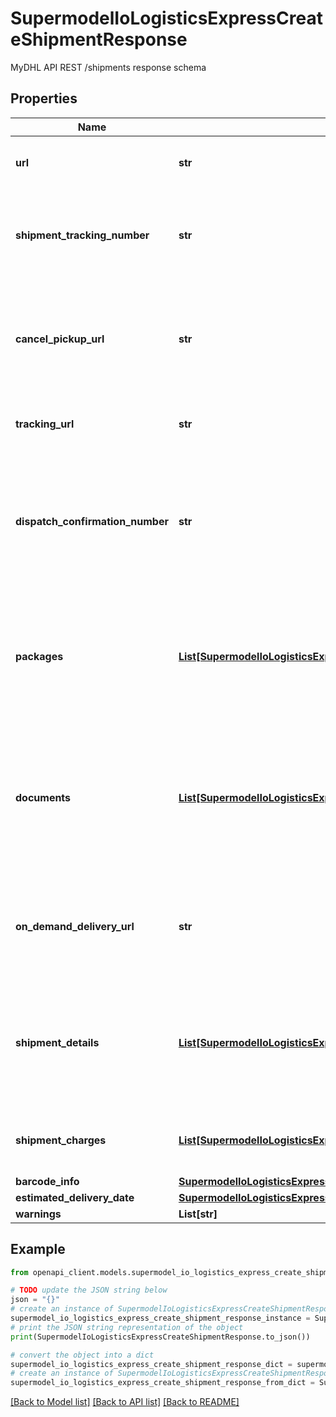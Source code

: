 # SupermodelIoLogisticsExpressCreateShipmentResponse

MyDHL API REST /shipments response schema

## Properties

Name | Type | Description | Notes
------------ | ------------- | ------------- | -------------
**url** | **str** | URL where the request has been sent to | [optional] 
**shipment_tracking_number** | **str** | Here you will receive Shipment Identification Number of your package | [optional] 
**cancel_pickup_url** | **str** | If you requested pickup for your shipment you can use this URL to cancel the pickup | [optional] 
**tracking_url** | **str** | You can use ths URL to track your shipment | [optional] 
**dispatch_confirmation_number** | **str** | If you asked for pickup service here you will find Dispach Confirmation Number which identifies your pickup booking | [optional] 
**packages** | [**List[SupermodelIoLogisticsExpressCreateShipmentResponsePackagesInner]**](SupermodelIoLogisticsExpressCreateShipmentResponsePackagesInner.md) | Here you can find information for all pieces your shipment is having like Piece Identification Number  | [optional] 
**documents** | [**List[SupermodelIoLogisticsExpressCreateShipmentResponseDocumentsInner]**](SupermodelIoLogisticsExpressCreateShipmentResponseDocumentsInner.md) | Here you can find all documents created for the shipment like Transport and WaybillDoc labels, Invoice, Receipt | [optional] 
**on_demand_delivery_url** | **str** | In this field you will find the On Demand Delivery (ODD) URL link if requested | [optional] 
**shipment_details** | [**List[SupermodelIoLogisticsExpressCreateShipmentResponseShipmentDetailsInner]**](SupermodelIoLogisticsExpressCreateShipmentResponseShipmentDetailsInner.md) | Here you can find additional information related to your shipment when you ask for it in the request | [optional] 
**shipment_charges** | [**List[SupermodelIoLogisticsExpressCreateShipmentResponseShipmentChargesInner]**](SupermodelIoLogisticsExpressCreateShipmentResponseShipmentChargesInner.md) | Here you can find rates related to your shipment | [optional] 
**barcode_info** | [**SupermodelIoLogisticsExpressCreateShipmentResponseBarcodeInfo**](SupermodelIoLogisticsExpressCreateShipmentResponseBarcodeInfo.md) |  | [optional] 
**estimated_delivery_date** | [**SupermodelIoLogisticsExpressCreateShipmentResponseEstimatedDeliveryDate**](SupermodelIoLogisticsExpressCreateShipmentResponseEstimatedDeliveryDate.md) |  | [optional] 
**warnings** | **List[str]** |  | [optional] 

## Example

```python
from openapi_client.models.supermodel_io_logistics_express_create_shipment_response import SupermodelIoLogisticsExpressCreateShipmentResponse

# TODO update the JSON string below
json = "{}"
# create an instance of SupermodelIoLogisticsExpressCreateShipmentResponse from a JSON string
supermodel_io_logistics_express_create_shipment_response_instance = SupermodelIoLogisticsExpressCreateShipmentResponse.from_json(json)
# print the JSON string representation of the object
print(SupermodelIoLogisticsExpressCreateShipmentResponse.to_json())

# convert the object into a dict
supermodel_io_logistics_express_create_shipment_response_dict = supermodel_io_logistics_express_create_shipment_response_instance.to_dict()
# create an instance of SupermodelIoLogisticsExpressCreateShipmentResponse from a dict
supermodel_io_logistics_express_create_shipment_response_from_dict = SupermodelIoLogisticsExpressCreateShipmentResponse.from_dict(supermodel_io_logistics_express_create_shipment_response_dict)
```
[[Back to Model list]](../README.md#documentation-for-models) [[Back to API list]](../README.md#documentation-for-api-endpoints) [[Back to README]](../README.md)


